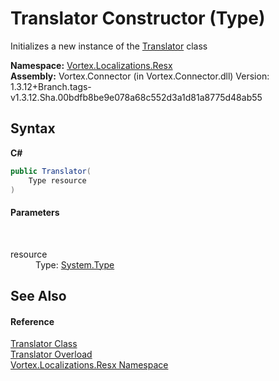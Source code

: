 # Translator Constructor (Type)
 

Initializes a new instance of the <a href="T_Vortex_Localizations_Resx_Translator.md">Translator</a> class

**Namespace:**&nbsp;<a href="N_Vortex_Localizations_Resx.md">Vortex.Localizations.Resx</a><br />**Assembly:**&nbsp;Vortex.Connector (in Vortex.Connector.dll) Version: 1.3.12+Branch.tags-v1.3.12.Sha.00bdfb8be9e078a68c552d3a1d81a8775d48ab55

## Syntax

**C#**<br />
``` C#
public Translator(
	Type resource
)
```


#### Parameters
&nbsp;<dl><dt>resource</dt><dd>Type: <a href="https://docs.microsoft.com/dotnet/api/system.type" target="_blank">System.Type</a><br /></dd></dl>

## See Also


#### Reference
<a href="T_Vortex_Localizations_Resx_Translator.md">Translator Class</a><br /><a href="Overload_Vortex_Localizations_Resx_Translator__ctor.md">Translator Overload</a><br /><a href="N_Vortex_Localizations_Resx.md">Vortex.Localizations.Resx Namespace</a><br />